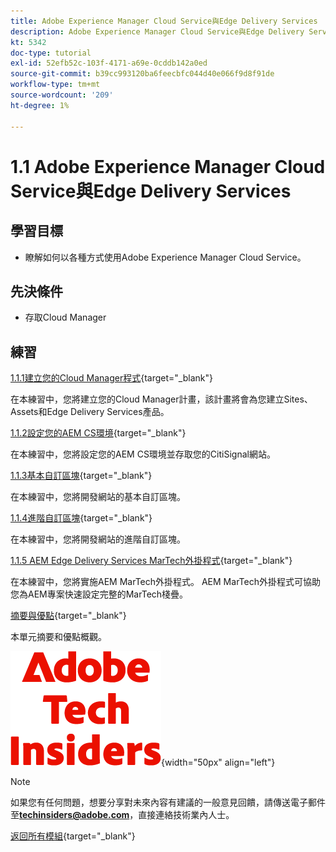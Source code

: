 ```yaml
---
title: Adobe Experience Manager Cloud Service與Edge Delivery Services
description: Adobe Experience Manager Cloud Service與Edge Delivery Services
kt: 5342
doc-type: tutorial
exl-id: 52efb52c-103f-4171-a69e-0cddb142a0ed
source-git-commit: b39cc993120ba6feecbfc044d40e066f9d8f91de
workflow-type: tm+mt
source-wordcount: '209'
ht-degree: 1%

---
```


# 1.1 Adobe Experience Manager Cloud Service與Edge Delivery Services

## 學習目標

- 瞭解如何以各種方式使用Adobe Experience Manager Cloud Service。

## 先決條件

- 存取Cloud Manager

## 練習

[1.1.1建立您的Cloud Manager程式](./ex1.md){target="_blank"}

在本練習中，您將建立您的Cloud Manager計畫，該計畫將會為您建立Sites、Assets和Edge Delivery Services產品。

[1.1.2設定您的AEM CS環境](./ex3.md){target="_blank"}

在本練習中，您將設定您的AEM CS環境並存取您的CitiSignal網站。

[1.1.3基本自訂區塊](./ex4.md){target="_blank"}

在本練習中，您將開發網站的基本自訂區塊。

[1.1.4進階自訂區塊](./ex5.md){target="_blank"}

在本練習中，您將開發網站的進階自訂區塊。

[1.1.5 AEM Edge Delivery Services MarTech外掛程式](./ex6.md){target="_blank"}

在本練習中，您將實施AEM MarTech外掛程式。 AEM MarTech外掛程式可協助您為AEM專案快速設定完整的MarTech棧疊。

[摘要與優點](./summary.md){target="_blank"}

本單元摘要和優點概觀。

![技術內部人士](./../../../assets/images/techinsiders.png){width="50px" align="left"}

>[!NOTE]
>
>如果您有任何問題，想要分享對未來內容有建議的一般意見回饋，請傳送電子郵件至&#x200B;**techinsiders@adobe.com**，直接連絡技術業內人士。

[返回所有模組](../../../overview.md){target="_blank"}
